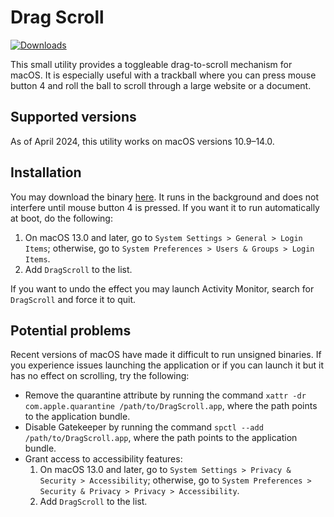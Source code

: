 # Drag Scroll

[![Downloads](https://img.shields.io/github/downloads/emreyolcu/drag-scroll/total.svg)](https://github.com/emreyolcu/drag-scroll/releases)

This small utility provides a toggleable drag-to-scroll mechanism for macOS.
It is especially useful with a trackball
where you can press mouse button 4 and roll the ball
to scroll through a large website or a document.

## Supported versions

As of April 2024, this utility works on macOS versions 10.9–14.0.

## Installation

You may download the binary [here](https://github.com/emreyolcu/drag-scroll/releases/download/v0.1.0/DragScroll.zip).
It runs in the background and does not interfere until mouse button 4 is pressed.
If you want it to run automatically at boot, do the following:

1. On macOS 13.0 and later, go to `System Settings > General > Login Items`;
otherwise, go to `System Preferences > Users & Groups > Login Items`.
2. Add `DragScroll` to the list.

If you want to undo the effect you may launch Activity Monitor,
search for `DragScroll` and force it to quit.

## Potential problems

Recent versions of macOS have made it difficult to run unsigned binaries.
If you experience issues launching the application
or if you can launch it but it has no effect on scrolling, try the following:

- Remove the quarantine attribute by running the command
`xattr -dr com.apple.quarantine /path/to/DragScroll.app`,
where the path points to the application bundle.
- Disable Gatekeeper by running the command
`spctl --add /path/to/DragScroll.app`,
where the path points to the application bundle.
- Grant access to accessibility features:
  1. On macOS 13.0 and later, go to `System Settings > Privacy & Security > Accessibility`;
  otherwise, go to `System Preferences > Security & Privacy > Privacy > Accessibility`.
  2. Add `DragScroll` to the list.
